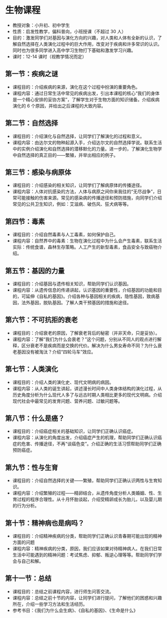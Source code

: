 # 生物课程

- 教授对象：小升初、初中学生
- 性质：启发性教学，偏科普向，小班授课（不超过 30 人）
- 目的：激发同学们对基因与演化方向的兴趣，对人类和人体有全新的认识，了解自然选择在人类演化过程中的巨大作用，改变对于疾病和许多常识的认识。同时也为很多同学进入高中学习生物打下基础和激发学习兴趣。
- 课时：12-14 课时（视教学情况而定）

## 第一节：疾病之谜

- 课程目的：介绍疾病的来源，演化在这个过程中扮演的重要角色。
- 课程内容：通过日常生活中常见的疾病出发，引出本课程的核心“我们的身体是一个精心安排的妥协方案”，了解学生对于生物方面的知识储备。介绍疾病演化的 6 个原因，并给出之后课程的大致内容。

## 第二节：自然选择

- 课程目的：介绍演化与自然选择，让同学们了解演化的过程和意义。
- 课程内容：由达尔文的物种起源入手，介绍达尔文的自然选择学说。联系生活中的实例介绍演化和自然选择的潜移默化的力量。进一步的，了解演化生物学中自然选择的真正目的——繁殖，并举出相应的例子。

## 第三节：感染与病原体

- 课程目的：介绍感染的相关知识，让同学们了解病原体的传播途径。
- 课程内容：人体对抗感染的方法，人体与病原之间你来我往的“无尽战争”，日常可能接触的伤害来源。常见的感染病的传播途径和预防措施，向同学们介绍常见的公共卫生知识，例如：艾滋病、破伤风、狂犬病等等。

## 第四节：毒素

- 课程目的：介绍自然毒素与人工毒素，如何保护自己。
- 课程内容：自然界中的毒素：生物在演化过程中为什么会产生毒素，联系生活实际：传统食谱，森林生存策略。人工产生的新型毒素，食品安全与致癌物介绍。

## 第五节：基因的力量

- 课程目的：介绍基因与遗传相关知识，帮助同学们认识基因。
- 课程内容：从遗传信息的传递讲起，认识基因的重要性，介绍基因的功能和目的，可延伸《自私的基因》。介绍各种与基因相关的疾病，隐性基因，致病基因，法外基因，脱轨基因。了解人类干预基因的措施和途径。

## 第六节：不可抗拒的衰老

- 课程目的：介绍衰老的原因，了解衰老背后的秘密（并非天命，只是妥协）。
- 课程内容：了解“我们为什么会衰老？”这个问题，分别从不同人的观点进行解释，区分衰老不是疾病而是交换的代价。解决为什么男女寿命不同？为什么衰老基因没有被淘汰？介绍“四轮马车”效应。

## 第七节：人类演化

- 课程目的：介绍人类的演化史、现代文明病的病因。
- 课程内容：从人类的诞生讲起，讲述漫长时间中人类身体结构的演化过程，从历史角度分析为什么现代人多了与远古时期人类相比更多的现代文明病。介绍现代社会中最常见的发育问题、营养问题、过敏问题等。

## 第八节：什么是癌？

- 课程目的：介绍癌症相关的基础知识，让同学们正确认识癌症。
- 课程内容：从演化的角度出发，介绍癌症产生的机理，帮助同学们正确认识癌症的危害、传播途径，不再“谈癌色变”。介绍正确的生活习惯帮助同学们正确预防癌症。

## 第九节：性与生育

- 课程目的：介绍自然选择的关键——繁殖，帮助同学们正确认识两性与生育知识。
- 课程内容：介绍繁殖的过程——精卵结合，从遗传角度分析人类婚姻、性、生育过程的程序合理性。从十月怀胎谈起，介绍受精卵成长为胎儿，以及婴儿期的行为分析。

## 第十节：精神病也是病吗？

- 课程目的：介绍精神疾病的分类，帮助同学们正确认识青春期可能出现的精神方面的问题
- 课程内容：精神疾病的分类，原因，我们应该如果对待精神病人。在我们日常生活中可能遇到的精神问题：考试焦虑、抑郁、叛逆心理等等。帮助同学们学会与自己和解。

## 第十一节：总结

- 课程目的：总结之前课程内容，进行师生问答交流。
- 课程内容：总结之前十节的内容，让同学们进行提问，了解他们的困惑和兴趣所在，介绍一些学习方法和生活经历。
- 参考书目：《我们为什么会生病》、《自私的基因》、《生命是什么》
